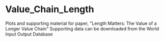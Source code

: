 # Value_Chain_Length
Plots and supporting material for paper, "Length Matters:  The Value of a Longer Value Chain"
Supporting data can be downloaded from the World Input Output Database
